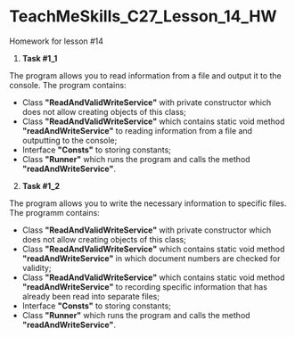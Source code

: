 # TeachMeSkills_C27_Lesson_14_HW
Homework for lesson #14

1. **Task #1_1**

The program allows you to read information from a file and output it to the console.
The program contains:
- Class **"ReadAndValidWriteService"** with private constructor which does not allow creating objects of this class;
- Class **"ReadAndValidWriteService"** which contains static void method **"readAndWriteService"** to reading information from a file and outputting to the console;
- Interface **"Consts"** to storing constants;
- Class **"Runner"** which runs the program and calls the method **"readAndWriteService"**.

2. **Task #1_2**

The program allows you to write the necessary information to specific files.
The programm contains:
- Class **"ReadAndValidWriteService"** with private constructor which does not allow creating objects of this class;
- Class **"ReadAndValidWriteService"** which contains static void method **"readAndWriteService"** in which document numbers are checked for validity;
- Class **"ReadAndValidWriteService"** which contains static void method **"readAndWriteService"** to recording specific information that has already been read into separate files;
- Interface **"Consts"** to storing constants;
- Class **"Runner"** which runs the program and calls the method **"readAndWriteService"**.

